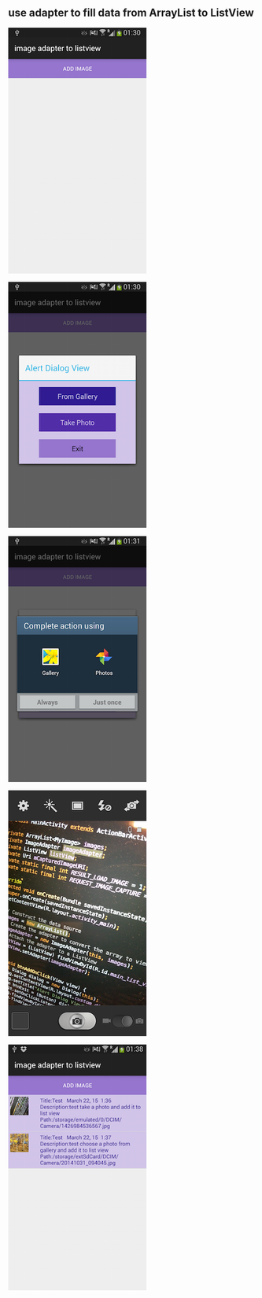 use adapter to fill data from ArrayList to ListView
--

![screenshot](main.png)

![screenshot](dialog.png)

![screenshot](gallery.png)

![screenshot](image.png)

![screenshot](listview.png)